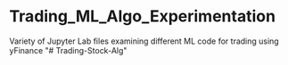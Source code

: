 # Trading_ML_Algo_Experimentation
Variety of Jupyter Lab files examining different ML code for trading using yFinance
"# Trading-Stock-Alg" 
